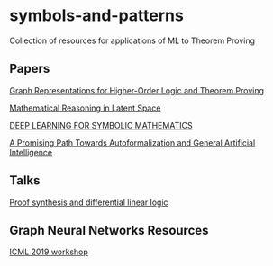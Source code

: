 # symbols-and-patterns
Collection of resources for applications of ML to Theorem Proving

## Papers
[Graph Representations for Higher-Order Logic and Theorem Proving](https://arxiv.org/abs/1905.10006)

[Mathematical Reasoning in Latent Space](https://arxiv.org/pdf/1909.11851v1.pdf)

[DEEP LEARNING FOR SYMBOLIC MATHEMATICS](https://openreview.net/pdf?id=S1eZYeHFDS)

[A Promising Path Towards Autoformalization and General Artificial Intelligence](https://00e9e64baccdd420c5dfd170aebe9960e95595e9f43022d26a-apidata.googleusercontent.com/download/storage/v1/b/deepmath/o/Autoformalization.pdf?qk=AD5uMEt6Qt6vZ_a3KWd94nk30v2iFVDV9bEduLk_xn63TOAX87xG6tB03bpC_nm_4R-P3qa_06_tQw_teYEwRiAuuPUaZGgwq-IEwo7d0wEUWL6Hj4NkqF8J9_5x_p3WIcLYyjPeZ_XQGwFeYz865mHuyqlkegJeBfdWzCkdvxYt5gWlWOISIuv16gF55y3QvP0o3n4SQVkTYnl27h-5ptAW6M4C9bpF3LMgbqIudpxWwesjF7dTEDUJ8zf908CRPCfkJKFplhglBBUOYm296xUbSakdjdee4m1-kXyF7FS9OmY4Llq4pFQMEFr0S9UO3aACqz8KQ03jhDupQPTo-wP-L2wPO6eY7KynfJEawiATR_czRx__clKpaXXOjHg3N0SzvSSaL1cF9XD6ViDCzRLGy2kKQDZ3MozoiaSjgqJkdySfxVXt1CZ-t36OoB-i0preJZ67IkCJPJGsKeM97EU-HjeFBySvlbFLzdHvlBdMvGMHYenO4kCtKXIbcawAuPPjV10xXa1Te_a9gpkAFSwomeCxNsCFv11iRKaBeneSXW32RXxR5o1z4d-Y6B50S58euSVKuTkBW2OHVfld2yeJ8hzfYRq7PwZBCVY6EdvlyNqSJ91z1Dpmmd7fmUYkNPbvOCGQxJdqVW3AadBLa0QzoJoT0UxefLPSI6Jz--n37-bxkVu5e375np-VTfrnIXc4kqzZaIltRiHyE6I0ONXMVwBgX1wEnHATgkMcU9Ugt_ht2GdCX9JrphPJJ_Rz0uAwsPcjvS3JcoJXCrKNdVxYoTKhyTYb0bckrKxRn1xJa5n8E1pXZ-w)

## Talks
[Proof synthesis and differential linear logic](https://www.youtube.com/watch?v=IW4LjjAWrO4)

## Graph Neural Networks Resources
[ICML 2019 workshop](https://graphreason.github.io/schedule.html)
